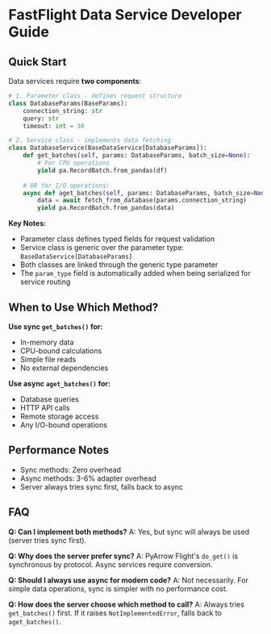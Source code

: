 # FastFlight Data Service Developer Guide

## Quick Start

Data services require **two components**:

```python
# 1. Parameter class - defines request structure
class DatabaseParams(BaseParams):
    connection_string: str
    query: str
    timeout: int = 30

# 2. Service class - implements data fetching
class DatabaseService(BaseDataService[DatabaseParams]):
    def get_batches(self, params: DatabaseParams, batch_size=None):
        # For CPU operations
        yield pa.RecordBatch.from_pandas(df)
    
    # OR for I/O operations:
    async def aget_batches(self, params: DatabaseParams, batch_size=None):
        data = await fetch_from_database(params.connection_string)
        yield pa.RecordBatch.from_pandas(data)
```

**Key Notes:**
- Parameter class defines typed fields for request validation
- Service class is generic over the parameter type: `BaseDataService[DatabaseParams]`
- Both classes are linked through the generic type parameter
- The `param_type` field is automatically added when being serialized for service routing

## When to Use Which Method?

**Use sync `get_batches()` for:**
- In-memory data
- CPU-bound calculations  
- Simple file reads
- No external dependencies

**Use async `aget_batches()` for:**
- Database queries
- HTTP API calls
- Remote storage access
- Any I/O-bound operations

## Performance Notes

- Sync methods: Zero overhead
- Async methods: 3-6% adapter overhead
- Server always tries sync first, falls back to async

## FAQ

**Q: Can I implement both methods?**
A: Yes, but sync will always be used (server tries sync first).

**Q: Why does the server prefer sync?**
A: PyArrow Flight's `do_get()` is synchronous by protocol. Async services require conversion.

**Q: Should I always use async for modern code?**
A: Not necessarily. For simple data operations, sync is simpler with no performance cost.

**Q: How does the server choose which method to call?**
A: Always tries `get_batches()` first. If it raises `NotImplementedError`, falls back to `aget_batches()`.
